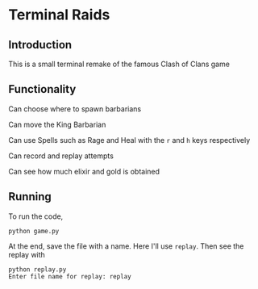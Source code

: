 # Terminal Raids

## Introduction

This is a small terminal remake of the famous Clash of Clans game

## Functionality

Can choose where to spawn barbarians

Can move the King Barbarian

Can use Spells such as Rage and Heal with the `r` and `h` keys respectively

Can record and replay attempts

Can see how much elixir and gold is obtained

## Running

To run the code,

```
python game.py
```

At the end, save the file with a name. Here I'll use `replay`.
Then see the replay with

```
python replay.py
Enter file name for replay: replay
```
